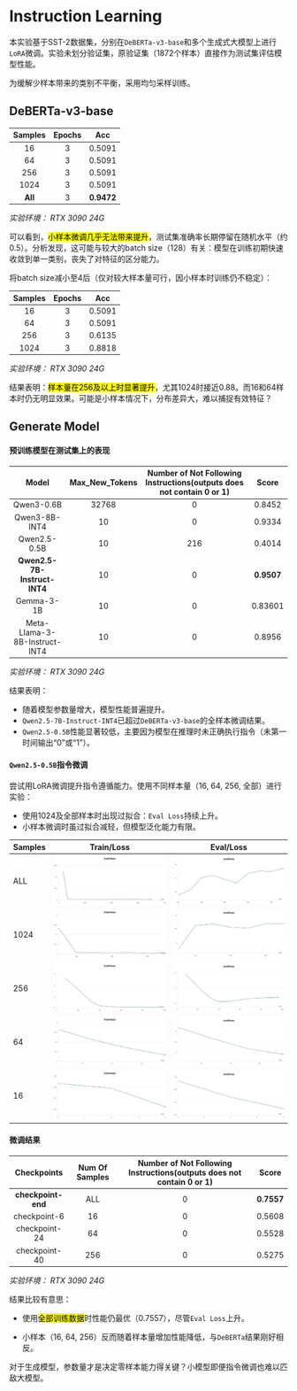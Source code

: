 # Instruction Learning

本实验基于SST-2数据集，分别在`DeBERTa-v3-base`和多个生成式大模型上进行`LoRA`微调。实验未划分验证集，原验证集（1872个样本）直接作为测试集评估模型性能。

为缓解少样本带来的类别不平衡，采用均匀采样训练。

## DeBERTa-v3-base

| Samples | Epochs |    Acc     |
| :-----: | :----: | :--------: |
|   16    |   3    |   0.5091   |
|   64    |   3    |   0.5091   |
|   256   |   3    |   0.5091   |
|  1024   |   3    |   0.5091   |
| **All** |   3    | **0.9472** |
*实验环境： RTX 3090 24G*

可以看到，<mark>小样本微调几乎无法带来提升</mark>，测试集准确率长期停留在随机水平（约0.5）。分析发现，这可能与较大的batch size（128）有关：模型在训练初期快速收敛到单一类别，丧失了对特征的区分能力。

将batch size减小至4后（仅对较大样本量可行，因小样本时训练仍不稳定）：

| Samples | Epochs |  Acc   |
| :-----: | :----: | :----: |
|   16    |   3    | 0.5091 |
|   64    |   3    | 0.5091 |
|   256   |   3    | 0.6135 |
|  1024   |   3    | 0.8818 |
*实验环境： RTX 3090 24G*

结果表明：<mark>样本量在256及以上时显著提升</mark>，尤其1024时接近0.88。而16和64样本时仍无明显效果。可能是小样本情况下，分布差异大，难以捕捉有效特征？

## Generate Model

#### 预训练模型在测试集上的表现

|             Model             | Max_New_Tokens | Number of Not Following Instructions(outputs does not contain 0 or 1) |   Score    |
| :---------------------------: | :------------: | :----------------------------------------------------------: | :--------: |
|          Qwen3-0.6B           |     32768      |                              0                               |   0.8452   |
|         Qwen3-8B-INT4         |       10       |                              0                               |   0.9334   |
|         Qwen2.5-0.5B          |       10       |                             216                              |   0.4014   |
| **Qwen2.5-7B-Instruct-INT4**  |       10       |                              0                               | **0.9507** |
|          Gemma-3-1B           |       10       |                              0                               |  0.83601   |
| Meta-Llama-3-8B-Instruct-INT4 |       10       |                              0                               |   0.8956   |
*实验环境： RTX 3090 24G*

结果表明：

- 随着模型参数量增大，模型性能普遍提升。
- `Qwen2.5-7B-Instruct-INT4`已超过`DeBERTa-v3-base`的全样本微调结果。
- `Qwen2.5-0.5B`性能显著较低，主要因为模型在推理时未正确执行指令（未第一时间输出“0”或“1”）。

#### `Qwen2.5-0.5B`指令微调

尝试用LoRA微调提升指令遵循能力。使用不同样本量（16, 64, 256, 全部）进行实验：

- 使用1024及全部样本时出现过拟合：`Eval Loss`持续上升。
- 小样本微调时虽过拟合减轻，但模型泛化能力有限。

| Samples |                          Train/Loss                          |                          Eval/Loss                           |
| ------- | :----------------------------------------------------------: | :----------------------------------------------------------: |
| ALL     | ![SwanLab-Chart_2025-7-4_13_23_30](./figures/SwanLab-Chart_2025-7-4_13_23_30.png) | ![](./figures/SwanLab-Chart_2025-7-4_13_23_38.png) |
| 1024    | ![SwanLab-Chart_2025-7-4_14_03_33](./figures/SwanLab-Chart_2025-7-4_14_03_33.png) | ![SwanLab-Chart_2025-7-4_14_04_08](./figures/SwanLab-Chart_2025-7-4_14_04_08.png) |
| 256     | ![SwanLab-Chart_2025-7-4_14_04_44](./figures/SwanLab-Chart_2025-7-4_14_04_44.png) | ![SwanLab-Chart_2025-7-4_14_05_01](./figures/SwanLab-Chart_2025-7-4_14_05_01.png) |
| 64      | ![SwanLab-Chart_2025-7-4_14_05_31](./figures/SwanLab-Chart_2025-7-4_14_05_31.png) | ![SwanLab-Chart_2025-7-4_14_05_46](./figures/SwanLab-Chart_2025-7-4_14_05_46.png) |
| 16      | ![SwanLab-Chart_2025-7-4_14_06_03](./figures/SwanLab-Chart_2025-7-4_14_06_03.png) | ![SwanLab-Chart_2025-7-4_14_06_19](./figures/SwanLab-Chart_2025-7-4_14_06_19.png) |

#### 微调结果

|    Checkpoints     | Num Of Samples | Number of Not Following Instructions(outputs does not contain 0 or 1) |   Score    |
| :----------------: | :------------: | :----------------------------------------------------------: | :--------: |
| **checkpoint-end** |      ALL       |                              0                               | **0.7557** |
|    checkpoint-6    |       16       |                              0                               |   0.5608   |
|   checkpoint-24    |       64       |                              0                               |   0.5528   |
|   checkpoint-40    |      256       |                              0                               |   0.5275   |
*实验环境： RTX 3090 24G*

结果比较有意思：

- 使用<mark>全部训练数据</mark>时性能仍最优（0.7557），尽管`Eval Loss`上升。

- 小样本（16, 64, 256）反而随着样本量增加性能降低，与`DeBERTa`结果刚好相反。

对于生成模型，参数量才是决定零样本能力得关键？小模型即便指令微调也难以匹敌大模型。
